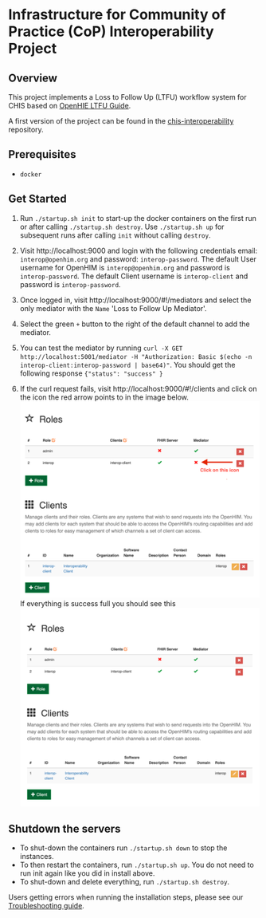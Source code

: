 # Infrastructure for Community of Practice (CoP) Interoperability Project

## Overview
This project implements a Loss to Follow Up (LTFU) workflow system for CHIS based on [OpenHIE LTFU Guide](https://wiki.ohie.org/display/SUB/Use+Case+Summary:+Request+Community+Based+Follow-Up).

A first version of the project can be found in the [chis-interoperability](https://github.com/medic/chis-interoperability) repository.

## Prerequisites
- `docker`

## Get Started

1. Run `./startup.sh init` to start-up the docker containers on the first run or after calling `./startup.sh destroy`. Use `./startup.sh up` for subsequent runs after calling `init` without calling `destroy`.

1. Visit http://localhost:9000 and login with the following credentials email: `interop@openhim.org` and password: `interop-password`. The default User username for OpenHIM is `interop@openhim.org` and password is `interop-password`. The default Client username is `interop-client` and password is `interop-password`.

2. Once logged in, visit http://localhost:9000/#!/mediators and select the only mediator with the `Name` 'Loss to Follow Up Mediator'.

3. Select the green `+` button to the right of the default channel to add the mediator.

4. You can test the mediator by running `curl -X GET http://localhost:5001/mediator -H "Authorization: Basic $(echo -n interop-client:interop-password | base64)"`. You should get the following response `{"status": "success" }`

5. If the curl request fails, visit http://localhost:9000/#!/clients and click on the icon the red arrow points to in the image below.
![](./docs/images/bad-client-screen.png) If everything is success full you should see this ![](./docs/images/good-client-screen.png)

## Shutdown the servers

- To shut-down the containers run `./startup.sh down` to stop the instances.
- To then restart the containers, run `./startup.sh up`. You do not need to run init again like you did in install above.
- To shut-down and delete everything, run `./startup.sh destroy`.

Users getting errors when running the installation steps, please see our [Troubleshooting guide](/troubleshooting.md).
